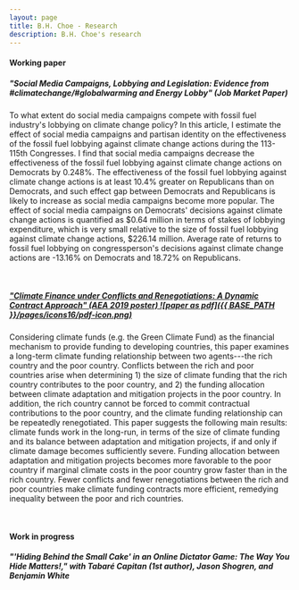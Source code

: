 ```yaml
---
layout: page
title: B.H. Choe - Research
description: B.H. Choe's research
---
```


#### <a name="Working paper"></a>Working paper
##### <b> "Social Media Campaigns, Lobbying and Legislation: Evidence from #climatechange/#globalwarming and Energy Lobby" (Job Market Paper)</b>

<p align="stretch">
To what extent do social media campaigns compete with fossil fuel industry's lobbying on climate change policy? In this article, I estimate the effect of social media campaigns and partisan identity on the effectiveness of the fossil fuel lobbying against climate change actions during the 113-115th Congresses. I find that social media campaigns  decrease the effectiveness of the fossil fuel lobbying against climate change actions on Democrats by 0.248%. The effectiveness of the fossil fuel lobbying against climate change actions is at least 10.4% greater on Republicans than on Democrats, and such effect gap between Democrats and Republicans is likely to increase as social media campaigns become more popular. The effect of social media campaigns on Democrats' decisions against climate change actions is quantified as $0.64 million in terms of stakes of lobbying expenditure, which is very small relative to the size of fossil fuel lobbying against climate change actions, $226.14 million. Average rate of returns to fossil fuel lobbying on congressperson's decisions against climate change actions are -13.16% on Democrats and 18.72% on Republicans.
</p>

<br>

##### <a href="https://drive.google.com/file/d/1DC7mB4s_yM7ckt_H2K2g_KaO_EFbkQLC/view?usp=sharing"> "Climate Finance under Conflicts and Renegotiations: A Dynamic Contract Approach" (AEA 2019 poster) ![paper as pdf]({{ BASE_PATH }}/pages/icons16/pdf-icon.png)</a>

<p align="stretch">
Considering climate funds (e.g. the Green Climate Fund) as the financial mechanism to provide funding to developing countries, this paper examines a long-term climate funding relationship between two agents---the rich country and the poor country. Conflicts between the rich and poor countries arise when determining 1) the size of climate funding that the rich country contributes to the poor country, and 2) the funding allocation between climate adaptation and mitigation projects in the poor country. In addition, the rich country cannot be forced to commit contractual contributions to the poor country, and the climate funding relationship can be repeatedly renegotiated. This paper suggests the following main results: climate funds work in the long-run, in terms of the size of climate funding and its balance between adaptation and mitigation projects, if and only if climate damage becomes sufficiently severe. Funding allocation between adaptation and mitigation projects becomes more favorable to the poor country if marginal climate costs in the poor country grow faster than in the rich country. Fewer conflicts and fewer renegotiations between the rich and poor countries make climate funding contracts more efficient, remedying inequality between the poor and rich countries.
</p>

<br>

#### <a name="Work in progress"></a>Work in progress

##### <b>"'Hiding Behind the Small Cake' in an Online Dictator Game: The Way You Hide Matters!,"</b> with Tabaré Capitan (1st author), Jason Shogren, and Benjamin White

<br>

<!-- Note: this is how to write a comment in HTML. Everything in here won't show up on your webpage.-->

<!--
To increase the size of the title, use fewer # in front of the paper title.
To decrease the size of the title, use more #. 
To remove the italics, remove the * before and after the description
To remove the underline from the title, remove the <u> tags (<u> and </u>)
-->
